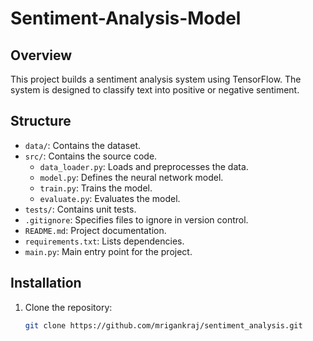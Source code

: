 # Sentiment-Analysis-Model
## Overview
This project builds a sentiment analysis system using TensorFlow. The system is designed to classify text into positive or negative sentiment.

## Structure
- `data/`: Contains the dataset.
- `src/`: Contains the source code.
  - `data_loader.py`: Loads and preprocesses the data.
  - `model.py`: Defines the neural network model.
  - `train.py`: Trains the model.
  - `evaluate.py`: Evaluates the model.
- `tests/`: Contains unit tests.
- `.gitignore`: Specifies files to ignore in version control.
- `README.md`: Project documentation.
- `requirements.txt`: Lists dependencies.
- `main.py`: Main entry point for the project.

## Installation
1. Clone the repository:
   ```bash
   git clone https://github.com/mrigankraj/sentiment_analysis.git
